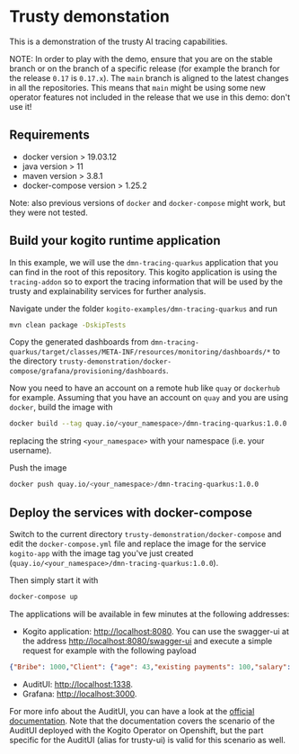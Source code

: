 # Trusty demonstation

This is a demonstration of the trusty AI tracing capabilities. 

NOTE: In order to play with the demo, ensure that you are on the stable branch or on the branch of a specific release (for example the branch for the release `0.17` is `0.17.x`).
The `main` branch is aligned to the latest changes in all the repositories. This means that `main` might be using some new operator features not included in the release that we use in this demo: don't use it!

## Requirements

- docker version > 19.03.12
- java version > 11
- maven version > 3.8.1
- docker-compose version > 1.25.2

Note: also previous versions of `docker` and `docker-compose` might work, but they were not tested. 

## Build your kogito runtime application

In this example, we will use the `dmn-tracing-quarkus` application that you can find in the root of this repository. This kogito application is using the `tracing-addon` so to export the tracing information that will be used by the trusty and explainability services for further analysis.

Navigate under the folder `kogito-examples/dmn-tracing-quarkus` and run 
```bash
mvn clean package -DskipTests
```

Copy the generated dashboards from `dmn-tracing-quarkus/target/classes/META-INF/resources/monitoring/dashboards/*` to the directory `trusty-demonstration/docker-compose/grafana/provisioning/dashboards`.

Now you need to have an account on a remote hub like `quay` or `dockerhub` for example. Assuming that you have an account on `quay` and you are using `docker`, build the image with 
```bash
docker build --tag quay.io/<your_namespace>/dmn-tracing-quarkus:1.0.0 .
```
replacing the string `<your_namespace>` with your namespace (i.e. your username).

Push the image
```bash
docker push quay.io/<your_namespace>/dmn-tracing-quarkus:1.0.0
```

## Deploy the services with docker-compose

Switch to the current directory `trusty-demonstration/docker-compose` and edit the `docker-compose.yml` file and replace the image for the service `kogito-app` with the image tag you've just created (`quay.io/<your_namespace>/dmn-tracing-quarkus:1.0.0`).

Then simply start it with 

```bash 
docker-compose up
```

The applications will be available in few minutes at the following addresses: 
- Kogito application: [http://localhost:8080](http://localhost:8080). You can use the swagger-ui at the address [http://localhost:8080/swagger-ui](http://localhost:8080/swagger-ui) and execute a simple request for example with the following payload
```JSON
{"Bribe": 1000,"Client": {"age": 43,"existing payments": 100,"salary": 1950},"Loan": {"duration": 15,"installment": 180}, "SupremeDirector": "Yes"}
```
- AuditUI: [http://localhost:1338](http://localhost:1338).
- Grafana: [http://localhost:3000](http://localhost:3000).

For more info about the AuditUI, you can have a look at the [official documentation](https://docs.jboss.org/kogito/release/latest/html_single/#proc-audit-console-using_kogito-dmn-models). Note that the documentation covers the scenario of the AuditUI deployed with the Kogito Operator on Openshift, but the part specific for the AuditUI (alias for trusty-ui) is valid for this scenario as well.